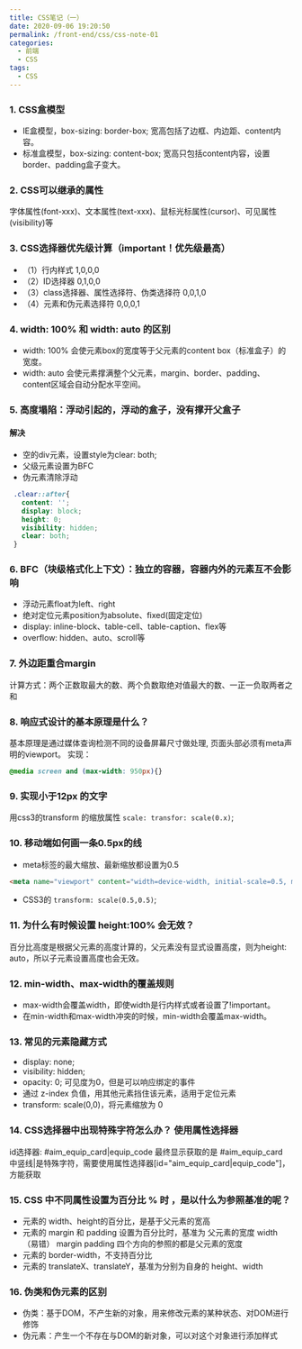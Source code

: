 ```yaml
---
title: CSS笔记（一）
date: 2020-09-06 19:20:50
permalink: /front-end/css/css-note-01
categories:
  - 前端
  - CSS
tags:
  - CSS
---
```

### 1. CSS盒模型

- IE盒模型，box-sizing: border-box; 宽高包括了边框、内边距、content内容。
- 标准盒模型，box-sizing: content-box; 宽高只包括content内容，设置border、padding盒子变大。

### 2. CSS可以继承的属性

字体属性(font-xxx)、文本属性(text-xxx)、鼠标光标属性(cursor)、可见属性(visibility)等

### 3. CSS选择器优先级计算（important！优先级最高）

- （1）行内样式 1,0,0,0
- （2）ID选择器 0,1,0,0
- （3）class选择器、属性选择符、伪类选择符 0,0,1,0
- （4）元素和伪元素选择符 0,0,0,1

### 4. width: 100% 和 width: auto 的区别

- width: 100% 会使元素box的宽度等于父元素的content box（标准盒子）的宽度。
- width: auto 会使元素撑满整个父元素，margin、border、padding、content区域会自动分配水平空间。

### 5. 高度塌陷：浮动引起的，浮动的盒子，没有撑开父盒子

#### 解决

- 空的div元素，设置style为clear: both;
- 父级元素设置为BFC
- 伪元素清除浮动

```css
 .clear::after{ 
   content: ''; 
   display: block;
   height: 0;
   visibility: hidden;
   clear: both; 
 }
```

### 6. BFC（块级格式化上下文）：独立的容器，容器内外的元素互不会影响

- 浮动元素float为left、right
- 绝对定位元素position为absolute、fixed(固定定位)
- display: inline-block、table-cell、table-caption、flex等
- overflow: hidden、auto、scroll等

### 7. 外边距重合margin

计算方式：两个正数取最大的数、两个负数取绝对值最大的数、一正一负取两者之和

### 8. 响应式设计的基本原理是什么？

基本原理是通过媒体查询检测不同的设备屏幕尺寸做处理, 页面头部必须有meta声明的viewport。
实现：

```css
@media screen and (max-width: 950px){}
```

### 9. 实现小于12px 的文字

用css3的transform 的缩放属性 ``scale: transfor: scale(0.x)``;

### 10. 移动端如何画一条0.5px的线

- meta标签的最大缩放、最新缩放都设置为0.5

```html
<meta name="viewport" content="width=device-width, initial-scale=0.5, minimum-scale=0.5, maximum-scale=0.5"/>
```

- CSS3的 ``transform: scale(0.5,0.5)``;

### 11. 为什么有时候设置 height:100% 会无效？

百分比高度是根据父元素的高度计算的，父元素没有显式设置高度，则为height: auto，所以子元素设置高度也会无效。

### 12. min-width、max-width的覆盖规则

- max-width会覆盖width，即使width是行内样式或者设置了!important。
- 在min-width和max-width冲突的时候，min-width会覆盖max-width。

### 13. 常见的元素隐藏方式

- display: none;
- visibility: hidden;
- opacity: 0; 可见度为0，但是可以响应绑定的事件
- 通过 z-index 负值，用其他元素挡住该元素，适用于定位元素
- transform: scale(0,0)，将元素缩放为 0

### 14. CSS选择器中出现特殊字符怎么办？ 使用属性选择器

id选择器: #aim_equip_card|equip_code  最终显示获取的是 #aim_equip_card
中竖线|是特殊字符，需要使用属性选择器[id="aim_equip_card|equip_code"]，方能获取

### 15. CSS 中不同属性设置为百分比 % 时 ，是以什么为参照基准的呢？

- 元素的 width、height的百分比，是基于父元素的宽高
- 元素的 margin 和 padding 设置为百分比时，基准为 父元素的宽度 width（易错）
  margin padding 四个方向的参照的都是父元素的宽度
- 元素的 border-width，不支持百分比
- 元素的 translateX、translateY，基准为分别为自身的 height、width

### 16. 伪类和伪元素的区别

- 伪类：基于DOM，不产生新的对象，用来修改元素的某种状态、对DOM进行修饰
- 伪元素：产生一个不存在与DOM的新对象，可以对这个对象进行添加样式
